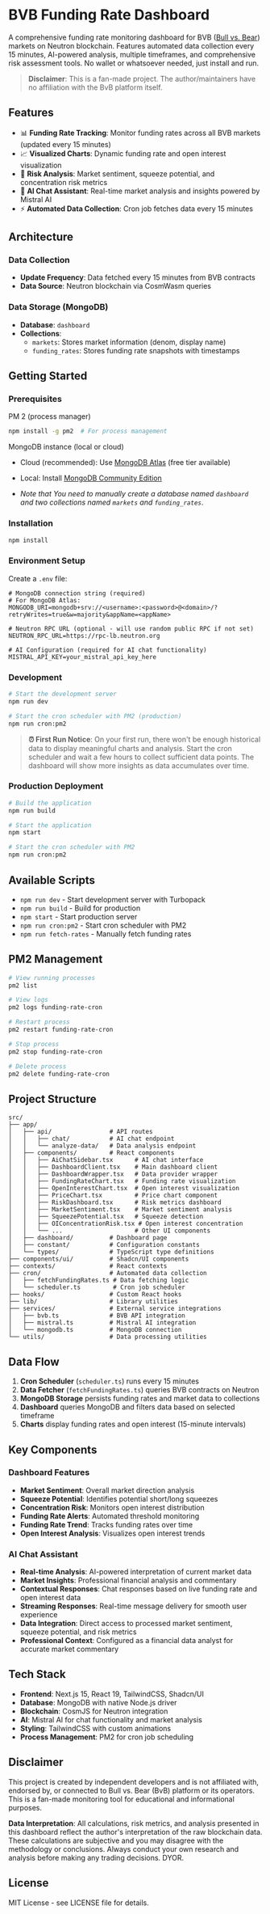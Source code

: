 # BVB Funding Rate Dashboard

A comprehensive funding rate monitoring dashboard for BVB ([Bull vs. Bear](https://bullbear.zone/)) markets on Neutron blockchain. Features automated data collection every 15 minutes, AI-powered analysis, multiple timeframes, and comprehensive risk assessment tools. No wallet or whatsoever needed, just install and run.

> **Disclaimer**: This is a fan-made project. The author/maintainers have no affiliation with the BvB platform itself.

## Features

- 📊 **Funding Rate Tracking**: Monitor funding rates across all BVB markets (updated every 15 minutes)
- 📈 **Visualized Charts**: Dynamic funding rate and open interest visualization
- 🚨 **Risk Analysis**: Market sentiment, squeeze potential, and concentration risk metrics
- 🤖 **AI Chat Assistant**: Real-time market analysis and insights powered by Mistral AI
- ⚡ **Automated Data Collection**: Cron job fetches data every 15 minutes

## Architecture

### Data Collection

- **Update Frequency**: Data fetched every 15 minutes from BVB contracts
- **Data Source**: Neutron blockchain via CosmWasm queries

### Data Storage (MongoDB)

- **Database**: `dashboard`
- **Collections**:
  - `markets`: Stores market information (denom, display name)
  - `funding_rates`: Stores funding rate snapshots with timestamps

## Getting Started

### Prerequisites

PM 2 (process manager)

```bash
npm install -g pm2  # For process management
```

MongoDB instance (local or cloud)

- Cloud (recommended): Use [MongoDB Atlas](https://www.mongodb.com/cloud/atlas) (free tier available)
- Local: Install [MongoDB Community Edition](https://www.mongodb.com/docs/manual/installation/)

- _Note that You need to manually create a database named `dashboard` and two collections named `markets` and `funding_rates`_.

### Installation

```bash
npm install
```

### Environment Setup

Create a `.env` file:

```env
# MongoDB connection string (required)
# For MongoDB Atlas:
MONGODB_URI=mongodb+srv://<username>:<password>@<domain>/?retryWrites=true&w=majority&appName=<appName>

# Neutron RPC URL (optional - will use random public RPC if not set)
NEUTRON_RPC_URL=https://rpc-lb.neutron.org

# AI Configuration (required for AI chat functionality)
MISTRAL_API_KEY=your_mistral_api_key_here
```

### Development

```bash
# Start the development server
npm run dev

# Start the cron scheduler with PM2 (production)
npm run cron:pm2
```

> **⏰ First Run Notice**: On your first run, there won't be enough historical data to display meaningful charts and analysis. Start the cron scheduler and wait a few hours to collect sufficient data points. The dashboard will show more insights as data accumulates over time.

### Production Deployment

```bash
# Build the application
npm run build

# Start the application
npm start

# Start the cron scheduler with PM2
npm run cron:pm2
```

## Available Scripts

- `npm run dev` - Start development server with Turbopack
- `npm run build` - Build for production
- `npm start` - Start production server
- `npm run cron:pm2` - Start cron scheduler with PM2
- `npm run fetch-rates` - Manually fetch funding rates

## PM2 Management

```bash
# View running processes
pm2 list

# View logs
pm2 logs funding-rate-cron

# Restart process
pm2 restart funding-rate-cron

# Stop process
pm2 stop funding-rate-cron

# Delete process
pm2 delete funding-rate-cron
```

## Project Structure

```
src/
├── app/
│   ├── api/                # API routes
│   │   ├── chat/           # AI chat endpoint
│   │   └── analyze-data/   # Data analysis endpoint
│   ├── components/         # React components
│   │   ├── AiChatSidebar.tsx      # AI chat interface
│   │   ├── DashboardClient.tsx    # Main dashboard client
│   │   ├── DashboardWrapper.tsx   # Data provider wrapper
│   │   ├── FundingRateChart.tsx   # Funding rate visualization
│   │   ├── OpenInterestChart.tsx  # Open interest visualization
│   │   ├── PriceChart.tsx         # Price chart component
│   │   ├── RiskDashboard.tsx      # Risk metrics dashboard
│   │   ├── MarketSentiment.tsx    # Market sentiment analysis
│   │   ├── SqueezePotential.tsx   # Squeeze detection
│   │   ├── OIConcentrationRisk.tsx # Open interest concentration
│   │   └── ...                    # Other UI components
│   ├── dashboard/          # Dashboard page
│   ├── constant/           # Configuration constants
│   └── types/              # TypeScript type definitions
├── components/ui/          # Shadcn/UI components
├── contexts/               # React contexts
├── cron/                   # Automated data collection
│   ├── fetchFundingRates.ts # Data fetching logic
│   └── scheduler.ts         # Cron job scheduler
├── hooks/                  # Custom React hooks
├── lib/                    # Library utilities
├── services/               # External service integrations
│   ├── bvb.ts              # BVB API integration
│   ├── mistral.ts          # Mistral AI integration
│   └── mongodb.ts          # MongoDB connection
└── utils/                  # Data processing utilities
```

## Data Flow

1. **Cron Scheduler** (`scheduler.ts`) runs every 15 minutes
2. **Data Fetcher** (`fetchFundingRates.ts`) queries BVB contracts on Neutron
3. **MongoDB Storage** persists funding rates and market data to collections
4. **Dashboard** queries MongoDB and filters data based on selected timeframe
5. **Charts** display funding rates and open interest (15-minute intervals)

## Key Components

### Dashboard Features

- **Market Sentiment**: Overall market direction analysis
- **Squeeze Potential**: Identifies potential short/long squeezes
- **Concentration Risk**: Monitors open interest distribution
- **Funding Rate Alerts**: Automated threshold monitoring
- **Funding Rate Trend**: Tracks funding rates over time
- **Open Interest Analysis**: Visualizes open interest trends

### AI Chat Assistant

- **Real-time Analysis**: AI-powered interpretation of current market data
- **Market Insights**: Professional financial analysis and commentary
- **Contextual Responses**: Chat responses based on live funding rate and open interest data
- **Streaming Responses**: Real-time message delivery for smooth user experience
- **Data Integration**: Direct access to processed market sentiment, squeeze potential, and risk metrics
- **Professional Context**: Configured as a financial data analyst for accurate market commentary

## Tech Stack

- **Frontend**: Next.js 15, React 19, TailwindCSS, Shadcn/UI
- **Database**: MongoDB with native Node.js driver
- **Blockchain**: CosmJS for Neutron integration
- **AI**: Mistral AI for chat functionality and market analysis
- **Styling**: TailwindCSS with custom animations
- **Process Management**: PM2 for cron job scheduling

## Disclaimer

This project is created by independent developers and is not affiliated with, endorsed by, or connected to Bull vs. Bear (BvB) platform or its operators. This is a fan-made monitoring tool for educational and informational purposes.

**Data Interpretation**: All calculations, risk metrics, and analysis presented in this dashboard reflect the author's interpretation of the raw blockchain data. These calculations are subjective and you may disagree with the methodology or conclusions. Always conduct your own research and analysis before making any trading decisions. DYOR.

## License

MIT License - see LICENSE file for details.
